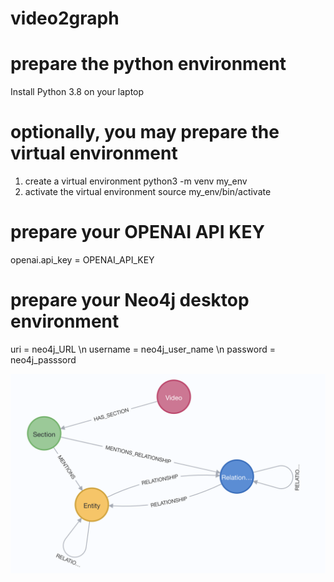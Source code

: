 # video2graph

# prepare the python environment
Install Python 3.8 on your laptop

# optionally, you may prepare the virtual environment
 1. create a virtual environment
python3 -m venv my_env
 2. activate the virtual environment
source my_env/bin/activate

# prepare your OPENAI API KEY

openai.api_key = OPENAI_API_KEY

# prepare your Neo4j desktop environment
uri = neo4j_URL \n
username = neo4j_user_name \n
password = neo4j_passsord 


![schema](./schema.jpeg)
